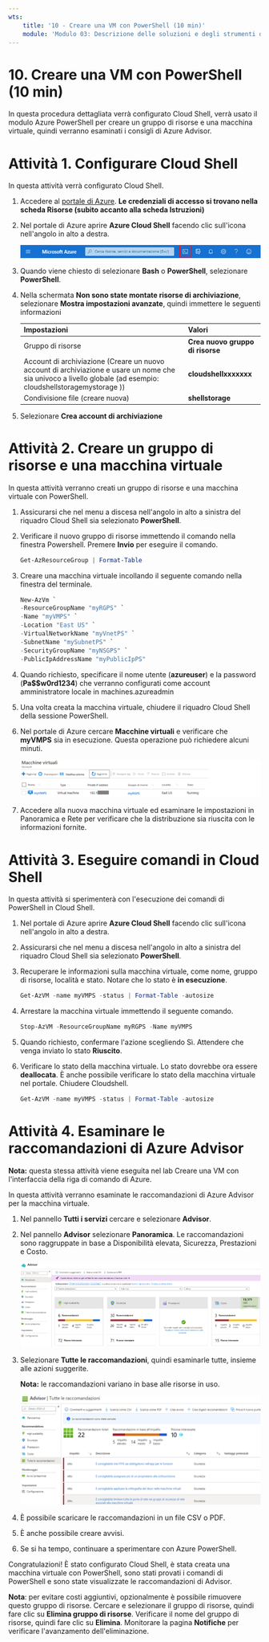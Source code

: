 ```yaml
---
wts:
    title: '10 - Creare una VM con PowerShell (10 min)'
    module: 'Modulo 03: Descrizione delle soluzioni e degli strumenti di gestione principali'
---
```

# 10. Creare una VM con PowerShell (10 min)

In questa procedura dettagliata verrà configurato Cloud Shell, verrà usato il modulo Azure PowerShell per creare un gruppo di risorse e una macchina virtuale, quindi verranno esaminati i consigli di Azure Advisor. 

# Attività 1. Configurare Cloud Shell 

In questa attività verrà configurato Cloud Shell. 

1. Accedere al [portale di Azure](https://portal.azure.com). **Le credenziali di accesso si trovano nella scheda Risorse (subito accanto alla scheda Istruzioni)**
2. Nel portale di Azure aprire **Azure Cloud Shell** facendo clic sull'icona nell'angolo in alto a destra.

    ![Screenshot dell'icona Azure Cloud Shell nel portale di Azure.](../images/1002.png)

3. Quando viene chiesto di selezionare **Bash** o **PowerShell**, selezionare **PowerShell**.

4. Nella schermata **Non sono state montate risorse di archiviazione**, selezionare **Mostra impostazioni avanzate**, quindi immettere le seguenti informazioni

    | Impostazioni | Valori |
    |  -- | -- |
    | Gruppo di risorse | **Crea nuovo gruppo di risorse** |
    | Account di archiviazione (Creare un nuovo account di archiviazione e usare un nome che sia univoco a livello globale (ad esempio: cloudshellstoragemystorage )) | **cloudshellxxxxxxx** |
    | Condivisione file (creare nuova) | **shellstorage** |

5. Selezionare **Crea account di archiviazione**

# Attività 2. Creare un gruppo di risorse e una macchina virtuale

In questa attività verranno creati un gruppo di risorse e una macchina virtuale con PowerShell.  

1. Assicurarsi che nel menu a discesa nell'angolo in alto a sinistra del riquadro Cloud Shell sia selezionato **PowerShell**.

2. Verificare il nuovo gruppo di risorse immettendo il comando nella finestra Powershell. Premere **Invio** per eseguire il comando.

    ```PowerShell
    Get-AzResourceGroup | Format-Table
    ```

3. Creare una macchina virtuale incollando il seguente comando nella finestra del terminale. 

    ```PowerShell
    New-AzVm `
    -ResourceGroupName "myRGPS" `
    -Name "myVMPS" `
    -Location "East US" `
    -VirtualNetworkName "myVnetPS" `
    -SubnetName "mySubnetPS" `
    -SecurityGroupName "myNSGPS" `
    -PublicIpAddressName "myPublicIpPS"
    ```
    
4. Quando richiesto, specificare il nome utente (**azureuser**) e la password (**Pa$$w0rd1234**) che verranno configurati come account amministratore locale in  machines.azureadmin

5. Una volta creata la macchina virtuale, chiudere il riquadro Cloud Shell della sessione PowerShell.

6. Nel portale di Azure cercare **Macchine virtuali** e verificare che **myVMPS** sia in esecuzione. Questa operazione può richiedere alcuni minuti.

    ![Screenshot della pagina Macchine virtuali con myVMPS in esecuzione.](../images/1001.png)

7. Accedere alla nuova macchina virtuale ed esaminare le impostazioni in Panoramica e Rete per verificare che la distribuzione sia riuscita con le informazioni fornite. 

# Attività 3. Eseguire comandi in Cloud Shell

In questa attività si sperimenterà con l'esecuzione dei comandi di PowerShell in Cloud Shell. 

1. Nel portale di Azure aprire **Azure Cloud Shell** facendo clic sull'icona nell'angolo in alto a destra.

2. Assicurarsi che nel menu a discesa nell'angolo in alto a sinistra del riquadro Cloud Shell sia selezionato **PowerShell**.

3. Recuperare le informazioni sulla macchina virtuale, come nome, gruppo di risorse, località e stato. Notare che lo stato è **in esecuzione**.

    ```PowerShell
    Get-AzVM -name myVMPS -status | Format-Table -autosize
    ```

4. Arrestare la macchina virtuale immettendo il seguente comando. 

    ```PowerShell
    Stop-AzVM -ResourceGroupName myRGPS -Name myVMPS
    ```
5. Quando richiesto, confermare l'azione scegliendo Sì. Attendere che venga inviato lo stato **Riuscito**.

6. Verificare lo stato della macchina virtuale. Lo stato dovrebbe ora essere **deallocata**. È anche possibile verificare lo stato della macchina virtuale nel portale. Chiudere Cloudshell.

    ```PowerShell
    Get-AzVM -name myVMPS -status | Format-Table -autosize
    ```

# Attività 4. Esaminare le raccomandazioni di Azure Advisor

**Nota:** questa stessa attività viene eseguita nel lab Creare una VM con l'interfaccia della riga di comando di Azure. 

In questa attività verranno esaminate le raccomandazioni di Azure Advisor per la macchina virtuale. 

1. Nel pannello **Tutti i servizi** cercare e selezionare **Advisor**. 

2. Nel pannello **Advisor** selezionare **Panoramica**. Le raccomandazioni sono raggruppate in base a Disponibilità elevata, Sicurezza, Prestazioni e Costo. 

    ![Screenshot della pagina Panoramica di Advisor. ](../images/1003.png)

3. Selezionare **Tutte le raccomandazioni**, quindi esaminarle tutte, insieme alle azioni suggerite. 

    **Nota:** le raccomandazioni variano in base alle risorse in uso. 

    ![Screenshot della pagina Tutte le raccomandazioni di Advisor. ](../images/1004.png)

4. È possibile scaricare le raccomandazioni in un file CSV o PDF. 

5. È anche possibile creare avvisi. 

6. Se si ha tempo, continuare a sperimentare con Azure PowerShell. 

Congratulazioni! È stato configurato Cloud Shell, è stata creata una macchina virtuale con PowerShell, sono stati provati i comandi di PowerShell e sono state visualizzate le raccomandazioni di Advisor.

**Nota**: per evitare costi aggiuntivi, opzionalmente è possibile rimuovere questo gruppo di risorse. Cercare e selezionare il gruppo di risorse, quindi fare clic su **Elimina gruppo di risorse**. Verificare il nome del gruppo di risorse, quindi fare clic su **Elimina**. Monitorare la pagina **Notifiche** per verificare l'avanzamento dell'eliminazione.
